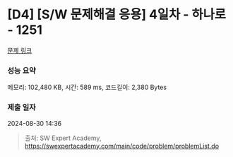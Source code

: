# [D4] [S/W 문제해결 응용] 4일차 - 하나로 - 1251 

[문제 링크](https://swexpertacademy.com/main/code/problem/problemDetail.do?contestProbId=AV15StKqAQkCFAYD) 

### 성능 요약

메모리: 102,480 KB, 시간: 589 ms, 코드길이: 2,380 Bytes

### 제출 일자

2024-08-30 14:36



> 출처: SW Expert Academy, https://swexpertacademy.com/main/code/problem/problemList.do